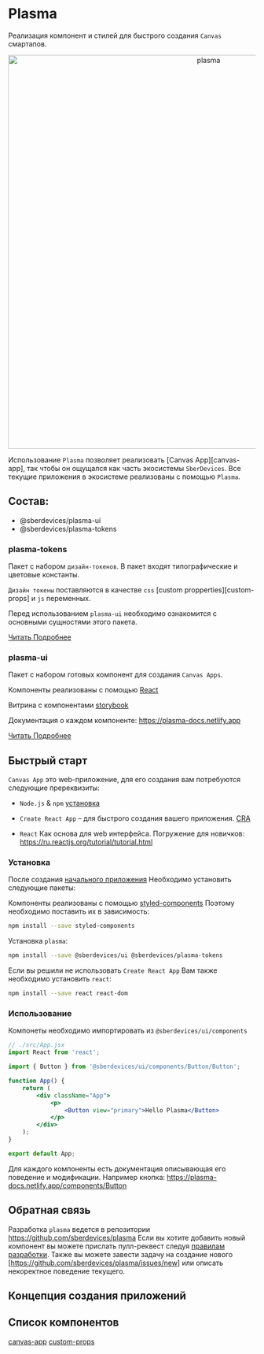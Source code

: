 # Plasma

Реализация компонент и стилей для быстрого создания `Canvas` смартапов.

<p align="center">
  <img width="800" src="https://user-images.githubusercontent.com/1813468/98610527-d37ba500-2300-11eb-87c3-80cc1c08ecb4.png" alt="plasma" />
</p>

Использование `Plasma` позволяет реализовать [Canvas App][canvas-app], так чтобы он ощущался как часть экосистемы `SberDevices`. Все текущие приложения в экосистеме реализованы с помощью `Plasma`.

## Состав:

-   @sberdevices/plasma-ui
-   @sberdevices/plasma-tokens

### plasma-tokens

Пакет с набором `дизайн-токенов`. В пакет входят типографические и цветовые константы.

`Дизайн токены` поставляются в качестве `css` [custom propperties][custom-props] и `js` переменных.

Перед использованием `plasma-ui` необходимо ознакомится с основными сущностями этого пакета.

[Читать Подробнее](./packages/plasma-tokens/README.md)

### plasma-ui

Пакет с набором готовых компонент для создания `Canvas Apps`.

Компоненты реализованы с помощью [React](https://reactjs.org/)

Витрина с компонентами [storybook](https://master--5f96ec813d800900227e3b93.chromatic.com)

Документация о каждом компоненте: https://plasma-docs.netlify.app

[Читать Подробнее](./packages/ui/README.md)

## Быстрый старт

`Canvas App` это web-приложение, для его создания вам потребуются следующие пререквизиты:

-   `Node.js` & `npm` [установка](https://nodejs.org/ru/)

-   `Create React App` – для быстрого создания вашего приложения. [CRA](https://create-react-app.dev/docs/getting-started#quick-start)

-   `React` Как основа для web интерфейса. Погружение для новичков: https://ru.reactjs.org/tutorial/tutorial.html

### Установка

После создания [начального приложения](https://create-react-app.dev/docs/getting-started#quick-start)
Необходимо установить следующие пакеты:

Компоненты реализованы с помощью [styled-components](http://styled-components.com/)
Поэтому необходимо поставить их в зависимость:

```sh
npm install --save styled-components
```

Установка `plasma`:

```sh
npm install --save @sberdevices/ui @sberdevices/plasma-tokens
```

Если вы решили не использовать `Create React App`
Вам также необходимо установить `react`:

```sh
npm install --save react react-dom
```

### Использование

Компонеты необходимо импортировать из `@sberdevices/ui/components`

```jsx
// ./src/App.jsx
import React from 'react';

import { Button } from '@sberdevices/ui/components/Button/Button';

function App() {
    return (
        <div className="App">
            <p>
                <Button view="primary">Hello Plasma</Button>
            </p>
        </div>
    );
}

export default App;
```

Для каждого компоненты есть документация описывающая его поведение и модификации.
Например кнопка: https://plasma-docs.netlify.app/components/Button

## Обратная связь

Разработка `plasma` ведется в репозитории https://github.com/sberdevices/plasma
Если вы хотите добавить новый компонент вы можете прислать пулл-реквест следуя [правилам разработки](./CONTRIBUTING.md). Также вы можете завести задачу на создание нового [https://github.com/sberdevices/plasma/issues/new] или описать некоректное поведение текущего.

## Концепция создания приложений

## Список компонентов

[canvas-app](https://developer.sberdevices.ru/docs/ru/methodology/research/canvasapp)
[custom-props](https://developer.mozilla.org/en-US/docs/Web/CSS/--*)
